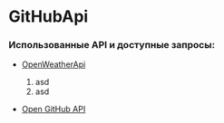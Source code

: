 # GitHubApi

### Использованные API и доступные запросы:

- [OpenWeatherApi](https://openweathermap.org/api)
  1) asd
  2) asd

- [Open GitHub API](https://docs.github.com/en/rest?apiVersion=2022-11-28)
